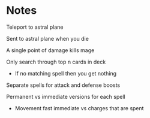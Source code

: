 # Notes

Teleport to astral plane

Sent to astral plane when you die

A single point of damage kills mage

Only search through top n cards in deck
* If no matching spell then you get nothing

Separate spells for attack and defense boosts

Permanent vs immediate versions for each spell
* Movement fast immediate vs charges that are spent

